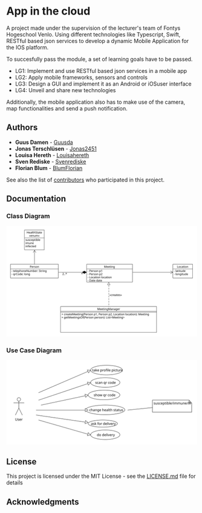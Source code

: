 # App in the cloud

A project made under the supervision of the lecturer's team of Fontys Hogeschool Venlo. Using different technologies like Typescript, Swift, RESTful based json services to develop a dynamic Mobile Application for the IOS platform.

To succesfully pass the module, a set of learning goals have to be passed.

- LG1: Implement and use RESTful based json services in a mobile app
- LG2: Apply mobile frameworks, sensors and controls
- LG3: Design a GUI and implement it as an Android or iOSuser interface
- LG4: Unveil and share new technologies

Additionally, the mobile application also has to make use of the camera, map functionalities and send a push notification.

## Authors

* **Guus Damen** - [Guusda](https://github.com/Guusda)
* **Jonas Terschlüsen** - [Jonas2451](https://github.com/jonas2451)
* **Louisa Hereth** - [Louisahereth](https://github.com/louisahereth)
* **Sven Rediske** - [Svenrediske](https://github.com/Svenrediske)
* **Florian Blum** - [BlumFlorian](https://github.com/BlumFlorian)

See also the list of [contributors](https://github.com/FontysVenlo/prj4-2020-app-ios-2020-group09/graphs/contributors) who participated in this project.

## Documentation

### **Class Diagram**
![Class Diagram Missing](srs/resources/class_diagram.svg)

### **Use Case Diagram**
![UCD missing](srs/resources/use_case_diagram.svg)


## License

This project is licensed under the MIT License - see the [LICENSE.md](LICENSE.md) file for details

## Acknowledgments

